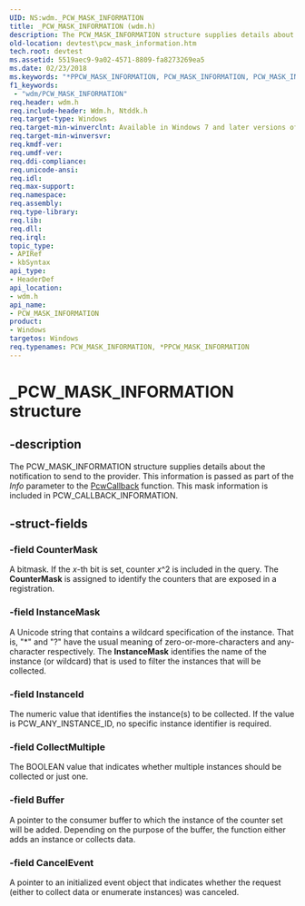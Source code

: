 ```yaml
---
UID: NS:wdm._PCW_MASK_INFORMATION
title: _PCW_MASK_INFORMATION (wdm.h)
description: The PCW_MASK_INFORMATION structure supplies details about the notification to send to the provider. This information is passed as part of the Info parameter to the PcwCallback function. This mask information is included in PCW_CALLBACK_INFORMATION.
old-location: devtest\pcw_mask_information.htm
tech.root: devtest
ms.assetid: 5519aec9-9a02-4571-8809-fa8273269ea5
ms.date: 02/23/2018
ms.keywords: "*PPCW_MASK_INFORMATION, PCW_MASK_INFORMATION, PCW_MASK_INFORMATION structure [Driver Development Tools], PPCW_MASK_INFORMATION, PPCW_MASK_INFORMATION structure pointer [Driver Development Tools], _PCW_MASK_INFORMATION, devtest.pcw_mask_information, km_pcw_44887cd4-4c18-4c6e-9168-5e89f37e970a.xml, wdm/PCW_MASK_INFORMATION, wdm/PPCW_MASK_INFORMATION"
f1_keywords:
 - "wdm/PCW_MASK_INFORMATION"
req.header: wdm.h
req.include-header: Wdm.h, Ntddk.h
req.target-type: Windows
req.target-min-winverclnt: Available in Windows 7 and later versions of Windows.
req.target-min-winversvr: 
req.kmdf-ver: 
req.umdf-ver: 
req.ddi-compliance: 
req.unicode-ansi: 
req.idl: 
req.max-support: 
req.namespace: 
req.assembly: 
req.type-library: 
req.lib: 
req.dll: 
req.irql: 
topic_type:
- APIRef
- kbSyntax
api_type:
- HeaderDef
api_location:
- wdm.h
api_name:
- PCW_MASK_INFORMATION
product:
- Windows
targetos: Windows
req.typenames: PCW_MASK_INFORMATION, *PPCW_MASK_INFORMATION
---
```


# _PCW_MASK_INFORMATION structure


## -description


The PCW_MASK_INFORMATION structure supplies details about the notification to send to the provider. This information is passed as part of the <i>Info</i> parameter to the <a href="https://docs.microsoft.com/windows-hardware/drivers/ddi/wdm/nc-wdm-pcw_callback">PcwCallback</a> function. This mask information is included in PCW_CALLBACK_INFORMATION.


## -struct-fields




### -field CounterMask

A bitmask. If the <i>x</i>-th bit is set, counter <i>x</i>^2 is included in the query. The <b>CounterMask</b> is assigned to identify the counters that are exposed in a registration.


### -field InstanceMask

A Unicode string that contains a wildcard specification of the instance. That is, "*" and "?" have the usual meaning of zero-or-more-characters and any-character respectively. The <b>InstanceMask</b> identifies the name of the instance (or wildcard) that is used to filter the instances that will be collected.


### -field InstanceId

The numeric value that identifies the instance(s) to be collected. If the value is PCW_ANY_INSTANCE_ID, no specific instance identifier is required.


### -field CollectMultiple

The BOOLEAN value that indicates whether multiple instances should be collected or just one. 


### -field Buffer

A pointer to the consumer buffer to which the instance of the counter set will be added. Depending on the purpose of the buffer, the function either adds an instance or collects data.


### -field CancelEvent

A pointer to an initialized event object that indicates whether the request (either to collect data or enumerate instances) was canceled. 

